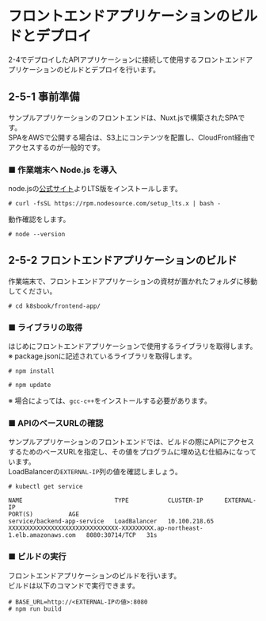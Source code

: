 # フロントエンドアプリケーションのビルドとデプロイ
2-4でデプロイしたAPIアプリケーションに接続して使用するフロントエンドアプリケーションのビルドとデプロイを行います。
## 2-5-1 事前準備
サンプルアプリケーションのフロントエンドは、Nuxt.jsで構築されたSPAです。  
SPAをAWSで公開する場合は、S3上にコンテンツを配置し、CloudFront経由でアクセスするのが一般的です。
### ■ 作業端末へ Node.js を導入
node.jsの[公式サイト](https://github.com/nodesource/distributions)よりLTS版をインストールします。
```
# curl -fsSL https://rpm.nodesource.com/setup_lts.x | bash -
```
動作確認をします。
```
# node --version
```
## 2-5-2 フロントエンドアプリケーションのビルド
作業端末で、フロントエンドアプリケーションの資材が置かれたフォルダに移動してください。
```
# cd k8sbook/frontend-app/
```
### ■ ライブラリの取得
はじめにフロントエンドアプリケーションで使用するライブラリを取得します。  
※ package.jsonに記述されているライブラリを取得します。
```
# npm install
```
```
# npm update
```
※ 場合によっては、`gcc-c++`をインストールする必要があります。
### ■ APIのベースURLの確認
サンプルアプリケーションのフロントエンドでは、ビルドの際にAPIにアクセスするためのベースURLを指定し、その値をプログラムに埋め込む仕組みになっています。  
LoadBalancerの`EXTERNAL-IP`列の値を確認しましょう。
```
# kubectl get service
```
```
NAME                          TYPE           CLUSTER-IP      EXTERNAL-IP                                                                   PORT(S)          AGE
service/backend-app-service   LoadBalancer   10.100.218.65   XXXXXXXXXXXXXXXXXXXXXXXXXXXXXXX-XXXXXXXXX.ap-northeast-1.elb.amazonaws.com   8080:30714/TCP   31s
```
### ■ ビルドの実行
フロントエンドアプリケーションのビルドを行います。  
ビルドは以下のコマンドで実行できます。
```
# BASE_URL=http://<EXTERNAL-IPの値>:8080
# npm run build
```
